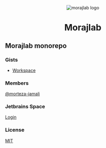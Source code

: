 <div align="center">
<img src="https://avatars.githubusercontent.com/u/79711597?s=200&v=4" alt="morajlab logo">
<h1><b>Morajlab</b></h1>
</div>

## Morajlab monorepo

### Gists
- [Workspace](https://gist.github.com/morteza-jamali/30f01c4264af78575538262b110ea865)

### Members

[@morteza-jamali](https://github.com/morteza-jamali)

### Jetbrains Space

[Login](https://morajlab.jetbrains.space)

### License
[MIT](LICENSE)
